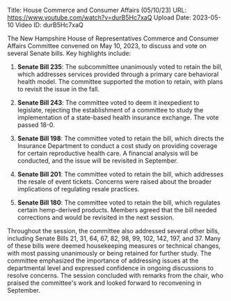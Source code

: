 Title: House Commerce and Consumer Affairs (05/10/23)
URL: https://www.youtube.com/watch?v=durB5Hc7xaQ
Upload Date: 2023-05-10
Video ID: durB5Hc7xaQ

The New Hampshire House of Representatives Commerce and Consumer Affairs Committee convened on May 10, 2023, to discuss and vote on several Senate bills. Key highlights include:

1. **Senate Bill 235**: The subcommittee unanimously voted to retain the bill, which addresses services provided through a primary care behavioral health model. The committee supported the motion to retain, with plans to revisit the issue in the fall.

2. **Senate Bill 243**: The committee voted to deem it inexpedient to legislate, rejecting the establishment of a committee to study the implementation of a state-based health insurance exchange. The vote passed 18-0.

3. **Senate Bill 198**: The committee voted to retain the bill, which directs the Insurance Department to conduct a cost study on providing coverage for certain reproductive health care. A financial analysis will be conducted, and the issue will be revisited in September.

4. **Senate Bill 201**: The committee voted to retain the bill, which addresses the resale of event tickets. Concerns were raised about the broader implications of regulating resale practices.

5. **Senate Bill 180**: The committee voted to retain the bill, which regulates certain hemp-derived products. Members agreed that the bill needed corrections and would be revisited in the next session.

Throughout the session, the committee also addressed several other bills, including Senate Bills 21, 31, 64, 67, 82, 98, 99, 102, 142, 197, and 37. Many of these bills were deemed housekeeping measures or technical changes, with most passing unanimously or being retained for further study. The committee emphasized the importance of addressing issues at the departmental level and expressed confidence in ongoing discussions to resolve concerns. The session concluded with remarks from the chair, who praised the committee's work and looked forward to reconvening in September.